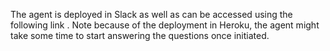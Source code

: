 The agent is deployed in Slack as well as can be accessed using the following link . Note because of the deployment in Heroku, the agent might take some time to start answering the questions once initiated. 
